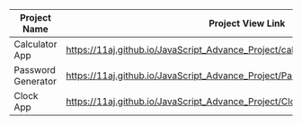 | Project Name          | Project View Link |
| ----------------------| ------------------|
|  Calculator App    | https://11aj.github.io/JavaScript_Advance_Project/calculator%20app/index.html                                    | 
| Password Generator | https://11aj.github.io/JavaScript_Advance_Project/Passwod%20generator/index.html                                 |
| Clock App          | https://11aj.github.io/JavaScript_Advance_Project/Clock%20App/index.html                                         |
